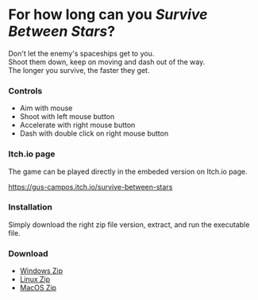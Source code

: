 # For how long can you *Survive Between Stars*?

Don't let the enemy's spaceships get to you. \
Shoot them down, keep on moving and dash out of the way. \
The longer you survive, the faster they get.

### Controls

- Aim with mouse
- Shoot with left mouse button
- Accelerate with right mouse button
- Dash with double click on right mouse button

### Itch.io page

The game can be played directly in the embeded version on Itch.io page.

https://gus-campos.itch.io/survive-between-stars

### Installation

Simply download the right zip file version, extract, and run the executable file.

### Download

- [Windows Zip](https://github.com/gus-campos/survive-between-stars/raw/master/Build/Windows/Survive-Between-Stars-Windows.zip)
- [Linux Zip](https://github.com/gus-campos/survive-between-stars/raw/master/Build/Linux/Survive-Between-Stars-Linux.zip)
- [MacOS Zip](https://github.com/gus-campos/survive-between-stars/raw/master/Build/MacOS/Survive-Between-Stars-MacOS.zip)
